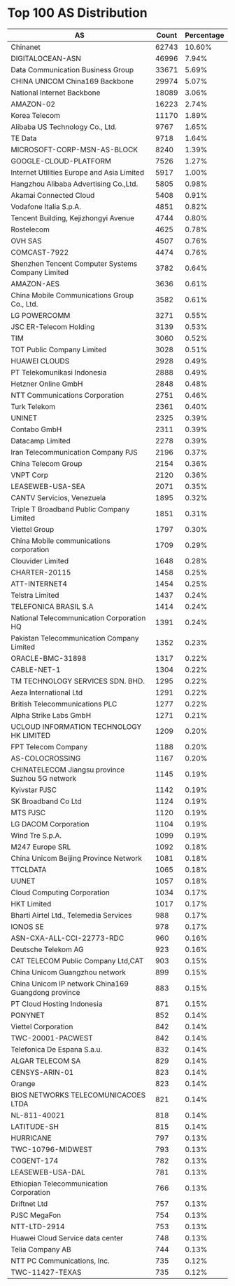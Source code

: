 # Top 100 AS Distribution
| AS | Count | Percentage |
|----|----|----|
| Chinanet | 62743 | 10.60% |
| DIGITALOCEAN-ASN | 46996 | 7.94% |
| Data Communication Business Group | 33671 | 5.69% |
| CHINA UNICOM China169 Backbone | 29974 | 5.07% |
| National Internet Backbone | 18089 | 3.06% |
| AMAZON-02 | 16223 | 2.74% |
| Korea Telecom | 11170 | 1.89% |
| Alibaba US Technology Co., Ltd. | 9767 | 1.65% |
| TE Data | 9718 | 1.64% |
| MICROSOFT-CORP-MSN-AS-BLOCK | 8240 | 1.39% |
| GOOGLE-CLOUD-PLATFORM | 7526 | 1.27% |
| Internet Utilities Europe and Asia Limited | 5917 | 1.00% |
| Hangzhou Alibaba Advertising Co.,Ltd. | 5805 | 0.98% |
| Akamai Connected Cloud | 5408 | 0.91% |
| Vodafone Italia S.p.A. | 4851 | 0.82% |
| Tencent Building, Kejizhongyi Avenue | 4744 | 0.80% |
| Rostelecom | 4625 | 0.78% |
| OVH SAS | 4507 | 0.76% |
| COMCAST-7922 | 4474 | 0.76% |
| Shenzhen Tencent Computer Systems Company Limited | 3782 | 0.64% |
| AMAZON-AES | 3636 | 0.61% |
| China Mobile Communications Group Co., Ltd. | 3582 | 0.61% |
| LG POWERCOMM | 3271 | 0.55% |
| JSC ER-Telecom Holding | 3139 | 0.53% |
| TIM | 3060 | 0.52% |
| TOT Public Company Limited | 3028 | 0.51% |
| HUAWEI CLOUDS | 2928 | 0.49% |
| PT Telekomunikasi Indonesia | 2888 | 0.49% |
| Hetzner Online GmbH | 2848 | 0.48% |
| NTT Communications Corporation | 2751 | 0.46% |
| Turk Telekom | 2361 | 0.40% |
| UNINET | 2325 | 0.39% |
| Contabo GmbH | 2311 | 0.39% |
| Datacamp Limited | 2278 | 0.39% |
| Iran Telecommunication Company PJS | 2196 | 0.37% |
| China Telecom Group | 2154 | 0.36% |
| VNPT Corp | 2120 | 0.36% |
| LEASEWEB-USA-SEA | 2071 | 0.35% |
| CANTV Servicios, Venezuela | 1895 | 0.32% |
| Triple T Broadband Public Company Limited | 1851 | 0.31% |
| Viettel Group | 1797 | 0.30% |
| China Mobile communications corporation | 1709 | 0.29% |
| Clouvider Limited | 1648 | 0.28% |
| CHARTER-20115 | 1458 | 0.25% |
| ATT-INTERNET4 | 1454 | 0.25% |
| Telstra Limited | 1437 | 0.24% |
| TELEFONICA BRASIL S.A | 1414 | 0.24% |
| National Telecommunication Corporation HQ | 1391 | 0.24% |
| Pakistan Telecommunication Company Limited | 1352 | 0.23% |
| ORACLE-BMC-31898 | 1317 | 0.22% |
| CABLE-NET-1 | 1304 | 0.22% |
| TM TECHNOLOGY SERVICES SDN. BHD. | 1295 | 0.22% |
| Aeza International Ltd | 1291 | 0.22% |
| British Telecommunications PLC | 1277 | 0.22% |
| Alpha Strike Labs GmbH | 1271 | 0.21% |
| UCLOUD INFORMATION TECHNOLOGY HK LIMITED | 1209 | 0.20% |
| FPT Telecom Company | 1188 | 0.20% |
| AS-COLOCROSSING | 1167 | 0.20% |
| CHINATELECOM Jiangsu province Suzhou 5G network | 1145 | 0.19% |
| Kyivstar PJSC | 1142 | 0.19% |
| SK Broadband Co Ltd | 1124 | 0.19% |
| MTS PJSC | 1120 | 0.19% |
| LG DACOM Corporation | 1104 | 0.19% |
| Wind Tre S.p.A. | 1099 | 0.19% |
| M247 Europe SRL | 1092 | 0.18% |
| China Unicom Beijing Province Network | 1081 | 0.18% |
| TTCLDATA | 1065 | 0.18% |
| UUNET | 1057 | 0.18% |
| Cloud Computing Corporation | 1034 | 0.17% |
| HKT Limited | 1017 | 0.17% |
| Bharti Airtel Ltd., Telemedia Services | 988 | 0.17% |
| IONOS SE | 978 | 0.17% |
| ASN-CXA-ALL-CCI-22773-RDC | 960 | 0.16% |
| Deutsche Telekom AG | 923 | 0.16% |
| CAT TELECOM Public Company Ltd,CAT | 903 | 0.15% |
| China Unicom Guangzhou network | 899 | 0.15% |
| China Unicom IP network China169 Guangdong province | 883 | 0.15% |
| PT Cloud Hosting Indonesia | 871 | 0.15% |
| PONYNET | 852 | 0.14% |
| Viettel Corporation | 842 | 0.14% |
| TWC-20001-PACWEST | 842 | 0.14% |
| Telefonica De Espana S.a.u. | 832 | 0.14% |
| ALGAR TELECOM SA | 829 | 0.14% |
| CENSYS-ARIN-01 | 823 | 0.14% |
| Orange | 823 | 0.14% |
| BIOS NETWORKS TELECOMUNICACOES LTDA | 821 | 0.14% |
| NL-811-40021 | 818 | 0.14% |
| LATITUDE-SH | 815 | 0.14% |
| HURRICANE | 797 | 0.13% |
| TWC-10796-MIDWEST | 793 | 0.13% |
| COGENT-174 | 782 | 0.13% |
| LEASEWEB-USA-DAL | 781 | 0.13% |
| Ethiopian Telecommunication Corporation | 766 | 0.13% |
| Driftnet Ltd | 757 | 0.13% |
| PJSC MegaFon | 754 | 0.13% |
| NTT-LTD-2914 | 753 | 0.13% |
| Huawei Cloud Service data center | 748 | 0.13% |
| Telia Company AB | 744 | 0.13% |
| NTT PC Communications, Inc. | 735 | 0.12% |
| TWC-11427-TEXAS | 735 | 0.12% |
